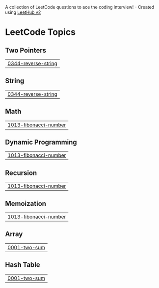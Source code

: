 A collection of LeetCode questions to ace the coding interview! - Created using [LeetHub v2](https://github.com/arunbhardwaj/LeetHub-2.0)
<!---LeetCode Topics Start-->
# LeetCode Topics
## Two Pointers
|  |
| ------- |
| [0344-reverse-string](https://github.com/anwe-sha-hub/Leetcode_ques/tree/master/0344-reverse-string) |
## String
|  |
| ------- |
| [0344-reverse-string](https://github.com/anwe-sha-hub/Leetcode_ques/tree/master/0344-reverse-string) |
## Math
|  |
| ------- |
| [1013-fibonacci-number](https://github.com/anwe-sha-hub/Leetcode_ques/tree/master/1013-fibonacci-number) |
## Dynamic Programming
|  |
| ------- |
| [1013-fibonacci-number](https://github.com/anwe-sha-hub/Leetcode_ques/tree/master/1013-fibonacci-number) |
## Recursion
|  |
| ------- |
| [1013-fibonacci-number](https://github.com/anwe-sha-hub/Leetcode_ques/tree/master/1013-fibonacci-number) |
## Memoization
|  |
| ------- |
| [1013-fibonacci-number](https://github.com/anwe-sha-hub/Leetcode_ques/tree/master/1013-fibonacci-number) |
## Array
|  |
| ------- |
| [0001-two-sum](https://github.com/anwe-sha-hub/Leetcode_ques/tree/master/0001-two-sum) |
## Hash Table
|  |
| ------- |
| [0001-two-sum](https://github.com/anwe-sha-hub/Leetcode_ques/tree/master/0001-two-sum) |
<!---LeetCode Topics End-->